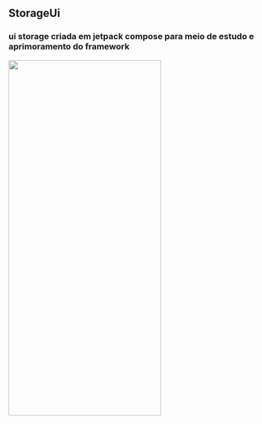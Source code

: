 ## StorageUi

### ui storage criada em jetpack compose para meio de estudo e aprimoramento do framework
<div align="start">
  <img src="https://user-images.githubusercontent.com/75820713/188671335-18251869-80b9-4942-892f-4fe723738247.png" height="700" width="300" />
</div>
